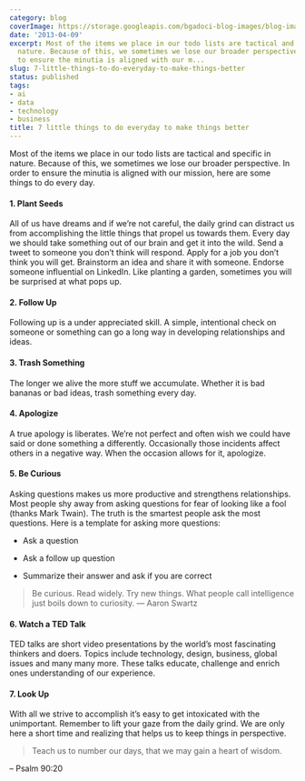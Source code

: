 ```yaml
---
category: blog
coverImage: https://storage.googleapis.com/bgadoci-blog-images/blog-images/images/blog-images/blog-post-images/ragmann22_a_pixar_style_image_of_a_person_sitting_at_a_desk_che_21c17aa0-21ae-49ef-9c32-1dc3168b4c0c.png
date: '2013-04-09'
excerpt: Most of the items we place in our todo lists are tactical and specific in
  nature. Because of this, we sometimes we lose our broader perspective. In order
  to ensure the minutia is aligned with our m...
slug: 7-little-things-to-do-everyday-to-make-things-better
status: published
tags:
- ai
- data
- technology
- business
title: 7 little things to do everyday to make things better
---
```


Most of the items we place in our todo lists are tactical and specific in nature. Because of this, we sometimes we lose our broader perspective. In order to ensure the minutia is aligned with our mission, here are some things to do every day.

#### 1. Plant Seeds

All of us have dreams and if we’re not careful, the daily grind can distract us from accomplishing the little things that propel us towards them. Every day we should take something out of our brain and get it into the wild. Send a tweet to someone you don’t think will respond. Apply for a job you don’t think you will get. Brainstorm an idea and share it with someone. Endorse someone influential on LinkedIn. Like planting a garden, sometimes you will be surprised at what pops up.

#### 2. Follow Up

Following up is a under appreciated skill. A simple, intentional check on someone or something can go a long way in developing relationships and ideas.

#### 3. Trash Something

The longer we alive the more stuff we accumulate. Whether it is bad bananas or bad ideas, trash something every day.

#### 4. Apologize

A true apology is liberates. We’re not perfect and often wish we could have said or done something a differently. Occasionally those incidents affect others in a negative way. When the occasion allows for it, apologize.

#### 5. Be Curious

Asking questions makes us more productive and strengthens relationships. Most people shy away from asking questions for fear of looking like a fool (thanks Mark Twain). The truth is the smartest people ask the most questions. Here is a template for asking more questions:

- Ask a question


- Ask a follow up question


- Summarize their answer and ask if you are correct



> Be curious. Read widely. Try new things. What people call intelligence just boils down to curiosity. — Aaron Swartz



#### 6. Watch a TED Talk

TED talks are short video presentations by the world’s most fascinating thinkers and doers. Topics include technology, design, business, global issues and many many more. These talks educate, challenge and enrich ones understanding of our experience.

#### 7. Look Up

With all we strive to accomplish it’s easy to get intoxicated with the unimportant. Remember to lift your gaze from the daily grind. We are only here a short time and realizing that helps us to keep things in perspective.

> Teach us to number our days, that we may gain a heart of wisdom.

– Psalm 90:20